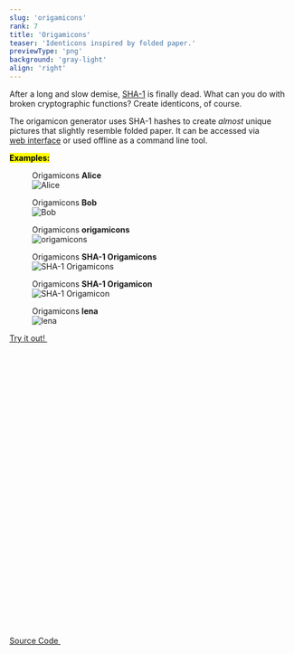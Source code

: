 ```yaml
---
slug: 'origamicons'
rank: 7
title: 'Origamicons'
teaser: 'Identicons inspired by folded paper.'
previewType: 'png'
background: 'gray-light'
align: 'right'
---
```


After a long and slow demise, <a href="https://shattered.io/">SHA-1</a> is finally dead.
What can you do with broken cryptographic functions? Create identicons, of course.

The origamicon generator uses SHA-1 hashes to create *almost* unique pictures that slightly resemble
folded paper. It can be accessed via 
<a href="https://origamicons.herokuapp.com/">web&nbsp;interface</a> or used offline as a command line tool.


**<mark>Examples:</mark>**

<section class="figrow">

<figure>
<figcaption>Origamicons <strong>Alice</strong></figcaption>
<img src="projects/origamicons/origamicon_Alice.png" alt="Alice"/>
</figure>

<figure>
<figcaption>Origamicons <strong>Bob</strong></figcaption>
<img src="projects/origamicons/origamicon_Bob.png" alt="Bob"/>
</figure>

<figure>
<figcaption>Origamicons <strong>origamicons</strong></figcaption>
<img src="projects/origamicons/origamicon_origamicons.png" alt="origamicons"/>
</figure>

<figure>
<figcaption>Origamicons <strong>SHA-1 Origamicons</strong></figcaption>
<img src="projects/origamicons/origamicon_SHA-1 Origamicons.png" alt="SHA-1 Origamicons"/>
</figure>

<figure>
<figcaption>Origamicons <strong>SHA-1 Origamicon</strong></figcaption>
<img src="projects/origamicons/origamicon_SHA-1 Origamicon.png" alt="SHA-1 Origamicon"/>
</figure>

<figure>
<figcaption>Origamicons <strong>lena</strong></figcaption>
<img src="projects/origamicons/origamicon_lena.png" alt="lena"/>
</figure>

</section>


<p>
<a href="https://origamicons.herokuapp.com/" class="meta link">
Try it out!&nbsp;
<svg viewBox="0 0 24 24" class="icon icon-inline"><use xlink:href="icons/sprite.svg#link"/></svg>
</a>
</p>

<p>
<a href="https://github.com/LenaSchnedlitz/origamicons" class="meta link">Source Code&nbsp;
<svg viewBox="0 0 24 24" class="icon icon-inline"><use xlink:href="icons/sprite.svg#link"/></svg>
</a>
</p>

<br>
<br>
